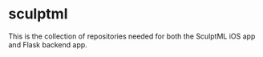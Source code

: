 # sculptml
This is the collection of repositories needed for both the SculptML iOS app and Flask backend app.
